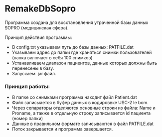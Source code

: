 # RemakeDbSopro

Программа создана для восстановления утраченной базы данных SOPRO (медицинская сфера). 

Принцип действия программы:

- В config.txt указываем путь до базы данных: PATFILE.dat
- Указываем адрес до папки где храняться снимки пользователей (папка включает в себя 100 снимков)
- Устанавливаем диапазон пациентов, данные которых должны быть перенесены в базу. 
- Запускаем .jar файл. 

### Принцип работы:

- В папке со снимками программа находит файл Patient.dat
- Файл записыается в буфер данных в кодироввке USC-2 le bom. 
- Через сепараторы отделяются основные строки из файла: Name и Proname, а также в отдельную строку записывается id пациента (номер папки)
- Данные в правильном формате записываются в файл PATFILE.dat
- Поток закрывается и программа завершается. 
